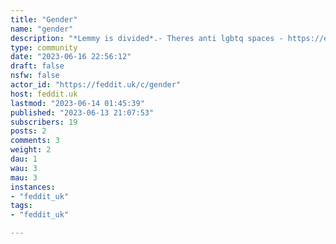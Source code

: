 ```yaml
---
title: "Gender" 
name: "gender"
description: "*Lemmy is divided*.- Theres anti lgbtq spaces - https://exploding-heads.com/c/parentalrights- Theres hyper progressive spaces - https://beehaw.org/c/lgbtq_plus*The wider internet is worse*.- There's radical feminist networks - https://ovarit.com , https://spinster.xyz , parts of tumblr - Then there's the rest of the internet.For the longest time there has been no space for balanced, non extreme, nuanced or moderate discussion.***This is that space***. We will endeavour to moderate this community to remove extreme views of any form. That is to say, transphobia is not allowed here, but neither is blind dogmatism.You will not be banned here for an opinion, you will be for hate. We DO know the difference.Bring your research, bring your articles. Bring your viewpoints, bring your thoughts. Remember to be civil, and represent your side well. **Assume good faith**."
type: community
date: "2023-06-16 22:56:12"
draft: false
nsfw: false
actor_id: "https://feddit.uk/c/gender"
host: feddit.uk
lastmod: "2023-06-14 01:45:39"
published: "2023-06-13 21:07:53"
subscribers: 19
posts: 2
comments: 3
weight: 2
dau: 1
wau: 3
mau: 3
instances:
- "feddit_uk"
tags: 
- "feddit_uk"

---
```

